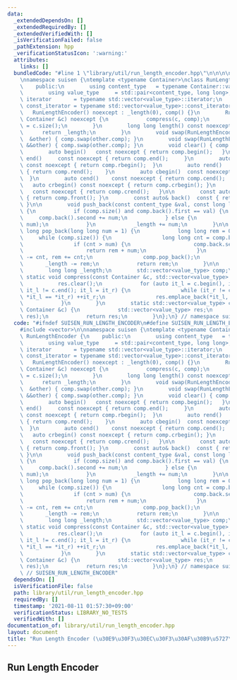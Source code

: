 ```yaml
---
data:
  _extendedDependsOn: []
  _extendedRequiredBy: []
  _extendedVerifiedWith: []
  _isVerificationFailed: false
  _pathExtension: hpp
  _verificationStatusIcon: ':warning:'
  attributes:
    links: []
  bundledCode: "#line 1 \"library/util/run_length_encoder.hpp\"\n\n\n\n#include <vector>\n\
    \nnamespace suisen {\ntemplate <typename Container>\nclass RunLengthEncoder {\n\
    \    public:\n        using content_type   = typename Container::value_type;\n\
    \        using value_type     = std::pair<content_type, long long>;\n        using\
    \ iterator       = typename std::vector<value_type>::iterator;\n        using\
    \ const_iterator = typename std::vector<value_type>::const_iterator;\n\n     \
    \   RunLengthEncoder() noexcept : _length(0), comp() {}\n        RunLengthEncoder(const\
    \ Container &c) noexcept {\n            compress(c, comp);\n            _length\
    \ = c.size();\n        }\n        long long length() const noexcept {\n      \
    \      return _length;\n        }\n        void swap(RunLengthEncoder<Container>\
    \  &other) { comp.swap(other.comp); }\n        void swap(RunLengthEncoder<Container>\
    \ &&other) { comp.swap(other.comp); }\n        void clear() { comp.clear(); }\n\
    \        auto begin()   const noexcept { return comp.begin();   }\n        auto\
    \ end()     const noexcept { return comp.end();     }\n        auto rbegin() \
    \ const noexcept { return comp.rbegin();  }\n        auto rend()    const noexcept\
    \ { return comp.rend();    }\n        auto cbegin()  const noexcept { return comp.cbegin();\
    \  }\n        auto cend()    const noexcept { return comp.cend();    }\n     \
    \   auto crbegin() const noexcept { return comp.crbegin(); }\n        auto crend()\
    \   const noexcept { return comp.crend();   }\n\n        const auto& front() const\
    \ { return comp.front(); }\n        const auto& back()  const { return comp.back();\
    \ }\n\n        void push_back(const content_type &val, const long long num = 1)\
    \ {\n            if (comp.size() and comp.back().first == val) {\n           \
    \     comp.back().second += num;\n            } else {\n                comp.emplace_back(val,\
    \ num);\n            }\n            _length += num;\n        }\n\n        long\
    \ long pop_back(long long num = 1) {\n            long long rem = 0;\n       \
    \     while (comp.size()) {\n                long long cnt = comp.back().second;\n\
    \                if (cnt > num) {\n                    comp.back.second -= num;\n\
    \                    return rem + num;\n                }\n                num\
    \ -= cnt, rem += cnt;\n                comp.pop_back();\n            }\n     \
    \       _length -= rem;\n            return rem;\n        }\n\n    private:\n\
    \        long long _length;\n        std::vector<value_type> comp;\n\n       \
    \ static void compress(const Container &c, std::vector<value_type> &res) {\n \
    \           res.clear();\n            for (auto it_l = c.begin(), it_r = c.begin();\
    \ it_l != c.end(); it_l = it_r) {\n                while (it_r != c.end() and\
    \ *it_l == *it_r) ++it_r;\n                res.emplace_back(*it_l, it_r - it_l);\n\
    \            }\n        }\n        static std::vector<value_type> compress(const\
    \ Container &c) {\n            std::vector<value_type> res;\n            compress(c,\
    \ res);\n            return res;\n        }\n};\n} // namespace suisen\n\n\n"
  code: "#ifndef SUISEN_RUN_LENGTH_ENCODER\n#define SUISEN_RUN_LENGTH_ENCODER\n\n\
    #include <vector>\n\nnamespace suisen {\ntemplate <typename Container>\nclass\
    \ RunLengthEncoder {\n    public:\n        using content_type   = typename Container::value_type;\n\
    \        using value_type     = std::pair<content_type, long long>;\n        using\
    \ iterator       = typename std::vector<value_type>::iterator;\n        using\
    \ const_iterator = typename std::vector<value_type>::const_iterator;\n\n     \
    \   RunLengthEncoder() noexcept : _length(0), comp() {}\n        RunLengthEncoder(const\
    \ Container &c) noexcept {\n            compress(c, comp);\n            _length\
    \ = c.size();\n        }\n        long long length() const noexcept {\n      \
    \      return _length;\n        }\n        void swap(RunLengthEncoder<Container>\
    \  &other) { comp.swap(other.comp); }\n        void swap(RunLengthEncoder<Container>\
    \ &&other) { comp.swap(other.comp); }\n        void clear() { comp.clear(); }\n\
    \        auto begin()   const noexcept { return comp.begin();   }\n        auto\
    \ end()     const noexcept { return comp.end();     }\n        auto rbegin() \
    \ const noexcept { return comp.rbegin();  }\n        auto rend()    const noexcept\
    \ { return comp.rend();    }\n        auto cbegin()  const noexcept { return comp.cbegin();\
    \  }\n        auto cend()    const noexcept { return comp.cend();    }\n     \
    \   auto crbegin() const noexcept { return comp.crbegin(); }\n        auto crend()\
    \   const noexcept { return comp.crend();   }\n\n        const auto& front() const\
    \ { return comp.front(); }\n        const auto& back()  const { return comp.back();\
    \ }\n\n        void push_back(const content_type &val, const long long num = 1)\
    \ {\n            if (comp.size() and comp.back().first == val) {\n           \
    \     comp.back().second += num;\n            } else {\n                comp.emplace_back(val,\
    \ num);\n            }\n            _length += num;\n        }\n\n        long\
    \ long pop_back(long long num = 1) {\n            long long rem = 0;\n       \
    \     while (comp.size()) {\n                long long cnt = comp.back().second;\n\
    \                if (cnt > num) {\n                    comp.back.second -= num;\n\
    \                    return rem + num;\n                }\n                num\
    \ -= cnt, rem += cnt;\n                comp.pop_back();\n            }\n     \
    \       _length -= rem;\n            return rem;\n        }\n\n    private:\n\
    \        long long _length;\n        std::vector<value_type> comp;\n\n       \
    \ static void compress(const Container &c, std::vector<value_type> &res) {\n \
    \           res.clear();\n            for (auto it_l = c.begin(), it_r = c.begin();\
    \ it_l != c.end(); it_l = it_r) {\n                while (it_r != c.end() and\
    \ *it_l == *it_r) ++it_r;\n                res.emplace_back(*it_l, it_r - it_l);\n\
    \            }\n        }\n        static std::vector<value_type> compress(const\
    \ Container &c) {\n            std::vector<value_type> res;\n            compress(c,\
    \ res);\n            return res;\n        }\n};\n} // namespace suisen\n\n#endif\
    \ // SUISEN_RUN_LENGTH_ENCODER"
  dependsOn: []
  isVerificationFile: false
  path: library/util/run_length_encoder.hpp
  requiredBy: []
  timestamp: '2021-08-11 01:57:30+09:00'
  verificationStatus: LIBRARY_NO_TESTS
  verifiedWith: []
documentation_of: library/util/run_length_encoder.hpp
layout: document
title: "Run Length Encoder (\u30E9\u30F3\u30EC\u30F3\u30AF\u30B9\u5727\u7E2E)"
---
```

## Run Length Encoder